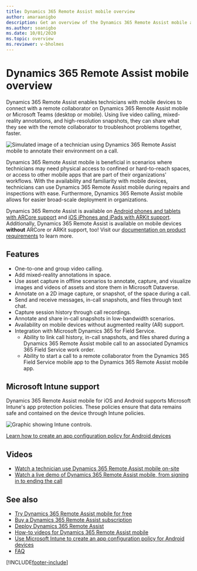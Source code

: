 ```yaml
---
title: Dynamics 365 Remote Assist mobile overview
author: amaraanigbo
description: Get an overview of the Dynamics 365 Remote Assist mobile app capabilities.
ms.author: soanigbo
ms.date: 10/01/2020
ms.topic: overview
ms.reviewer: v-bholmes
---
```


# Dynamics 365 Remote Assist mobile overview

Dynamics 365 Remote Assist enables technicians with mobile devices to connect with a remote collaborator on Dynamics 365 Remote Assist mobile or Microsoft Teams (desktop or mobile). Using live video calling, mixed-reality annotations, and high-resolution snapshots, they can share what they see with the remote collaborator to troubleshoot problems together, faster.

![Simulated image of a technician using Dynamics 365 Remote Assist mobile to annotate their environment on a call.](./media/ram-overview.png "Dynamics 365 Remote Assist mobile Overview")

Dynamics 365 Remote Assist mobile is beneficial in scenarios where technicians may need physical access to confined or hard-to-reach spaces, or access to other mobile apps that are part of their organizations' workflows. With the availability and familiarity with mobile devices, technicians can use Dynamics 365 Remote Assist mobile during repairs and inspections with ease. Furthermore, Dynamics 365 Remote Assist mobile allows for easier broad-scale deployment in organizations.

Dynamics 365 Remote Assist is available on [Android phones and tablets with ARCore support](https://developers.google.com/ar/discover/supported-devices) and [iOS iPhones and iPads with ARKit support](https://developers.google.com/ar/discover/supported-devices#ios). Additionally, Dynamics 365 Remote Assist is available on mobile devices **without** ARCore or ARKit support, too! Visit our [documentation on product requirements](../requirements.md) to learn more.

## Features

- One-to-one and group video calling.
- Add mixed-reality annotations in space.
- Use asset capture in offline scenarios to annotate, capture, and visualize images and videos of assets and store them in Microsoft Dataverse. 
- Annotate on a 2D image capture, or snapshot, of the space during a call.
- Send and receive messages, in-call snapshots, and files through text chat.
- Capture session history through call recordings.
- Annotate and share in-call snapshots in low-bandwidth scenarios.
- Availability on mobile devices without augmented reality (AR) support.
- Integration with Microsoft Dynamics 365 for Field Service.
   - Ability to link call history, in-call snapshots, and files shared during a Dynamics 365 Remote Assist mobile call to an associated Dynamics 365 Field Service work order.
   - Ability to start a call to a remote collaborator from the Dynamics 365 Field Service mobile app to the Dynamics 365 Remote Assist mobile app.

## Microsoft Intune support

Dynamics 365 Remote Assist mobile for iOS and Android supports Microsoft Intune's app protection policies. These policies ensure that data remains safe and contained on the device through Intune policies.  

![Graphic showing Intune controls.](./media/RAM_IntuneControls.png)

[Learn how to create an app configuration policy for Android devices](intune.md)

## Videos

- [Watch a technician use Dynamics 365 Remote Assist mobile on-site](https://www.youtube.com/watch?v=J-C6GE2gFYw&t=27s)
- [Watch a live demo of Dynamics 365 Remote Assist mobile, from signing in to ending the call](https://www.youtube.com/watch?v=DQJWsCDNpb4&t=1s)

## See also

- [Try Dynamics 365 Remote Assist mobile for free](../try-remote-assist.md)
- [Buy a Dynamics 365 Remote Assist subscription](../buy-remote-assist.md)
- [Deploy Dynamics 365 Remote Assist](../deploy-remote-assist.md)
- [How-to videos for Dynamics 365 Remote Assist mobile](../videos.md)
- [Use Microsoft Intune to create an app configuration policy for Android devices](intune.md) 
- [FAQ](/dynamics365/mixed-reality/remote-assist/faq#using-remote-assist-on-mobile)


[!INCLUDE[footer-include](../../includes/footer-banner.md)]
